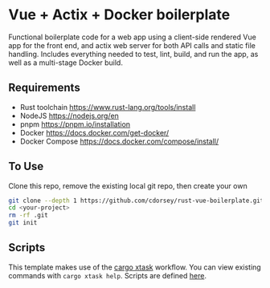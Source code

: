 # Vue + Actix + Docker boilerplate

Functional boilerplate code for a web app using a client-side rendered Vue app for the front end, and actix web server for both API calls and static file handling. Includes everything needed to test, lint, build, and run the app, as well as a multi-stage Docker build.

## Requirements

- Rust toolchain https://www.rust-lang.org/tools/install
- NodeJS https://nodejs.org/en
- pnpm https://pnpm.io/installation
- Docker https://docs.docker.com/get-docker/
- Docker Compose https://docs.docker.com/compose/install/

## To Use

Clone this repo, remove the existing local git repo, then create your own

```sh
git clone --depth 1 https://github.com/cdorsey/rust-vue-boilerplate.git <your-project>
cd <your-project>
rm -rf .git
git init
```

## Scripts

This template makes use of the [cargo xtask](https://github.com/matklad/cargo-xtask) workflow. You can view existing commands with `cargo xtask help`. Scripts are defined [here](xtask/src/main.rs).
